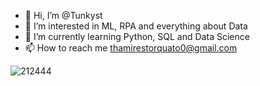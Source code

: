 - 👋 Hi, I’m @Tunkyst
- 👀 I’m interested in ML, RPA and everything about Data
- 🌱 I’m currently learning Python, SQL and Data Science 
- 📫 How to reach me thamirestorquato0@gmail.com


![212444](https://user-images.githubusercontent.com/91813148/215581921-85f3462d-929b-4ce1-9607-7f8984230218.gif)
